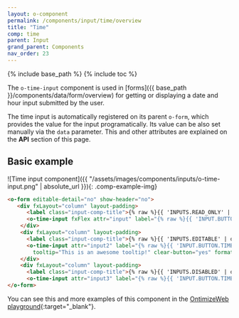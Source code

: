 ```yaml
---
layout: o-component
permalink: /components/input/time/overview
title: "Time"
comp: time
parent: Input
grand_parent: Components
nav_order: 23
---
```


{% include base_path %}
{% include toc %}

The `o-time-input` component is used in [forms]({{ base_path }}/components/data/form/overview) for getting or displaying a date and hour input submitted by the user.

The time input is automatically registered on its parent `o-form`, which provides the value for the input programatically. Its value can be also set manually via the `data` parameter. This and other attributes are explained on the **API** section of this page.

## Basic example
![Time input component]({{ "/assets/images/components/inputs/o-time-input.png" | absolute_url }}){: .comp-example-img}

```html
<o-form editable-detail="no" show-header="no">
   <div fxLayout="column" layout-padding>
      <label class="input-comp-title">{% raw %}{{ 'INPUTS.READ_ONLY' | oTranslate }}{% endraw %}</label>
      <o-time-input fxFlex attr="input" label="{% raw %}{{ 'INPUT.BUTTON.TIME' | oTranslate }}{% endraw %}" [data]="getValue()"></o-time-input>
    </div>
    <div fxLayout="column" layout-padding>
      <label class="input-comp-title">{% raw %}{{ 'INPUTS.EDITABLE' | oTranslate }}{% endraw %}</label>
      <o-time-input attr="input2" label="{% raw %}{{ 'INPUT.BUTTON.TIME' | oTranslate }}{% endraw %}" [data]="getValue()" read-only="no" required="yes"
        tooltip="This is an awesome tooltip!" clear-button="yes" format="24"></o-time-input>
    </div>
    <div fxLayout="column" layout-padding>
      <label class="input-comp-title">{% raw %}{{ 'INPUTS.DISABLED' | oTranslate }}{% endraw %}</label>
      <o-time-input attr="input3" label="{% raw %}{{ 'INPUT.BUTTON.TIME' | oTranslate }}{% endraw %}" enabled="no" [data]="getValue()"></o-time-input>
</o-form>
```
You can see this and more examples of this component in the [OntimizeWeb playground]({{site.playgroundurl}}/main/inputs/time){:target="_blank"}.

